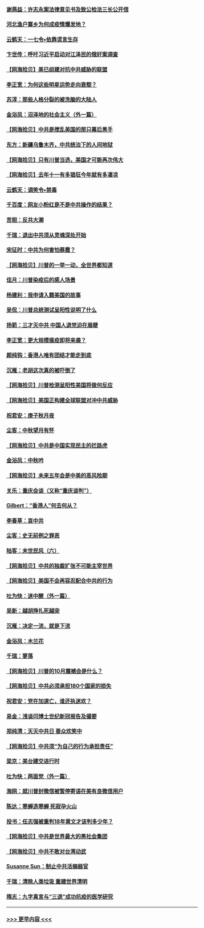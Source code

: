 #### [谢燕益：许志永案法律意见书及致公检法三长公开信](../pages/nsc993/n12470870.md?t=10130451) 
#### [河北渔户寨乡为何成疫情爆发地？](../pages/nsc993/n12464936.md?t=10130451) 
#### [云鹤天：一七令▪依靠谎言生存](../pages/nsc993/n12470034.md?t=10130451) 
#### [卞世传：呼吁习近平启动对江泽民的俄奸案调查](../pages/nsc993/n12469722.md?t=10130451) 
#### [【网海拾贝】美已组建对抗中共威胁的联盟](../pages/nsc993/n12469018.md?t=10130451) 
#### [李正宽：为何这些明星运势走向衰颓？](../pages/nsc993/n12468730.md?t=10130451) 
#### [苏淳：那些人格分裂的被洗脑的大陆人](../pages/nsc993/n12467858.md?t=10130451) 
#### [金浴凤：沼泽地的社会主义（外一篇）](../pages/nsc993/n12467792.md?t=10130451) 
#### [【网海拾贝】中共是搅乱美国的那只幕后黑手](../pages/nsc993/n12467700.md?t=10130451) 
#### [东方：新疆乌鲁木齐，中共统治下的人间地狱](../pages/nsc993/n12466075.md?t=10130451) 
#### [【网海拾贝】只有川普当选，美国才可能再次伟大](../pages/nsc993/n12466013.md?t=10130451) 
#### [【网海拾贝】去年十一有多猖狂今年就有多凄凉](../pages/nsc993/n12463649.md?t=10130451) 
#### [云鹤天：调笑令▪禁毒](../pages/nsc993/n12462975.md?t=10130451) 
#### [千百度：网友小粉红是不是中共操作的结果？](../pages/nsc993/n12461025.md?t=10130451) 
#### [苦胆：反共大潮](../pages/nsc993/n12459469.md?t=10130451) 
#### [千瑞：退出中共须从灵魂深处开始](../pages/nsc993/n12459437.md?t=10130451) 
#### [宋征时：中共为何害怕蔡霞？](../pages/nsc993/n12459097.md?t=10130451) 
#### [【网海拾贝】川普的一举一动，全世界都知道](../pages/nsc993/n12458825.md?t=10130451) 
#### [佳月：川普染疫后的感人场景](../pages/nsc993/n12456994.md?t=10130451) 
#### [杨建利：我申请入籍美国的故事](../pages/nsc993/n12455635.md?t=10130451) 
#### [吴侃：川普总统测试呈阳性说明了什么](../pages/nsc993/n12451869.md?t=10130451) 
#### [扬箭：三才灭中共 中国人退党迫在眉睫](../pages/nsc993/n12451842.md?t=10130451) 
#### [李正宽：更大规模瘟疫即将来袭？](../pages/nsc993/n12451455.md?t=10130451) 
#### [颜纯钩：香港人唯有团结才能走到底](../pages/nsc993/n12450870.md?t=10130451) 
#### [沉雁：老胡这次真的被吓倒了](../pages/nsc993/n12449796.md?t=10130451) 
#### [【网海拾贝】川普检测呈阳性美国将做何反应](../pages/nsc993/n12449042.md?t=10130451) 
#### [【网海拾贝】美国正构建全球联盟对冲中共威胁](../pages/nsc993/n12446580.md?t=10130451) 
#### [祝君安：庚子秋月夜](../pages/nsc993/n12445870.md?t=10130451) 
#### [尘客：中秋望月有怀](../pages/nsc993/n12444632.md?t=10130451) 
#### [【网海拾贝】中共是中国实现民主的拦路虎](../pages/nsc993/n12443573.md?t=10130451) 
#### [金浴凤：中秋吟](../pages/nsc993/n12441773.md?t=10130451) 
#### [【网海拾贝】未来五年会是中美的高风险期](../pages/nsc993/n12440760.md?t=10130451) 
#### [关乐：重庆会谈（又称“重庆谈判”）](../pages/nsc993/n12437525.md?t=10130451) 
#### [Gilbert：“香港人”何去何从？](../pages/nsc993/n12435894.md?t=10130451) 
#### [李春草：哀中共](../pages/nsc993/n12435874.md?t=10130451) 
#### [尘客：史无前例之罪恶](../pages/nsc993/n12435762.md?t=10130451) 
#### [陆客：末世民风（六）](../pages/nsc993/n12435354.md?t=10130451) 
#### [【网海拾贝】中共的独裁扩张不可能主宰世界](../pages/nsc993/n12435151.md?t=10130451) 
#### [【网海拾贝】美国不会再容忍配合中共的行为](../pages/nsc993/n12433808.md?t=10130451) 
#### [吐为快：迷中醒（外一篇）](../pages/nsc993/n12433585.md?t=10130451) 
#### [吴新：越胡挣扎死越突](../pages/nsc993/n12433562.md?t=10130451) 
#### [沉雁：决定一流，就是下流](../pages/nsc993/n12432128.md?t=10130451) 
#### [金浴凤：木兰花](../pages/nsc993/n12432124.md?t=10130451) 
#### [千瑞：寥落](../pages/nsc993/n12432071.md?t=10130451) 
#### [【网海拾贝】川普的10月震撼会是什么？](../pages/nsc993/n12431624.md?t=10130451) 
#### [【网海拾贝】中共必须承担180个国家的损失](../pages/nsc993/n12428893.md?t=10130451) 
#### [祝君安：党在加速亡，谁还执迷欢？](../pages/nsc993/n12428652.md?t=10130451) 
#### [易金：浅谈闫博士世纪新冠报告及撮要](../pages/nsc993/n12426822.md?t=10130451) 
#### [郑纯清：天灭中共日 善众欢笑中](../pages/nsc993/n12426784.md?t=10130451) 
#### [【网海拾贝】中共须“为自己的行为承担责任”](../pages/nsc993/n12426067.md?t=10130451) 
#### [梁京：美台建交进行时](../pages/nsc993/n12424066.md?t=10130451) 
#### [吐为快：两面党（外一篇）](../pages/nsc993/n12424043.md?t=10130451) 
#### [海网：就川普封微信被暂停寄语在美有良微信用户](../pages/nsc993/n12424021.md?t=10130451) 
#### [陈达：寒蝉造寒蝉 死寂孕火山](../pages/nsc993/n12423958.md?t=10130451) 
#### [投书：任志强被重判18年黄文才该判多少年？](../pages/nsc993/n12423672.md?t=10130451) 
#### [【网海拾贝】中共是世界最大的黑社会集团](../pages/nsc993/n12423543.md?t=10130451) 
#### [【网海拾贝】中共不敢对台湾动武](../pages/nsc993/n12421418.md?t=10130451) 
#### [Susanne Sun：制止中共活摘器官](../pages/nsc993/n12419654.md?t=10130451) 
#### [千瑞：清除人类垃圾 重建世界清明](../pages/nsc993/n12419414.md?t=10130451) 
#### [隋志：九字真言与“三退”成功抗疫的医学研究](../pages/nsc993/n12419248.md?t=10130451) 

----
#### [ >>> 更早内容 <<< ](../indexes/nsc993-earlier.md)

